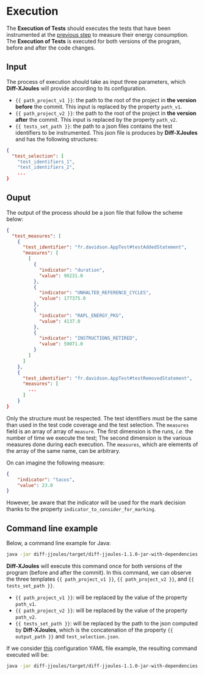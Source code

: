 # Execution

The **Execution of Tests** should executes the tests that have been instrumented at the [previous step](https://github.com/davidson-consulting/diff-xjoules/tree/main/doc/instrumentation.md) to measure their energy consumption.
The **Execution of Tests** is executed for both versions of the program, before and after the code changes.

## Input

The process of execution should take as input three parameters, which **Diff-XJoules** will provide according to its configuration.

- `{{ path_project_v1 }}`: the path to the root of the project in **the version before** the commit. This input is replaced by the property `path_v1`.
- `{{ path_project_v2 }}`: the path to the root of the project in **the version after** the commit. This input is replaced by the property `path_v2`.
- `{{ tests_set_path }}`: the path to a json files contains the test identifiers to be instrumented. This json file is produces by **Diff-XJoules** and has the following structures:

```json
{
  "test_selection": [
    "test_identifiers_1",
    "test_identifiers_2",
    ...
}
```

## Ouput

The output of the process should be a json file that follow the scheme below: 

```json
{
  "test_measures": [
    {
      "test_identifier": "fr.davidson.AppTest#testAddedStatement",
      "measures": [
        [
          {
            "indicator": "duration",
            "value": 99231.0
          },
          {
            "indicator": "UNHALTED_REFERENCE_CYCLES",
            "value": 177375.0
          },
          {
            "indicator": "RAPL_ENERGY_PKG",
            "value": 4137.0
          },
          {
            "indicator": "INSTRUCTIONS_RETIRED",
            "value": 59071.0
          }
        ]
      ]
    },
    {
      "test_identifier": "fr.davidson.AppTest#testRemovedStatement",
      "measures": [
        ...
      ]
    }
}
```

Only the structure must be respected.
The test identifiers must be the same than used in the test code coverage and the test selection.
The `measures` field is an array of array of `measure`.
The first dimension is the runs, _i.e._ the number of time we execute the test;
The second dimension is the various measures done during each execution.
The `measures`, which are elements of the array of the same name, can be arbitrary.

On can imagine the following measure:
```json
{
    "indicator": "tacos",
    "value": 23.0
}
```

However, be aware that the indicator will be used for the mark decision thanks to the property `indicator_to_consider_for_marking`.


## Command line example

Below, a command line example for Java:

```sh
java -jar diff-jjoules/target/diff-jjoules-1.1.0-jar-with-dependencies.jar --path-to-project-v1 {{ path_project_v1 }} --path-to-project-v2 {{ path_project_v2 }} --task TEST_EXECUTION --tests-set {{ tests_set_path }}
```

**Diff-XJoules** will execute this command once for both versions of the program (before and after the commit).
In this command, we can observe the three templates `{{ path_project_v1 }}`, `{{ path_project_v2 }}`, and `{{ tests_set_path }}`.
- `{{ path_project_v1 }}`: will be replaced by the value of the property `path_v1`.
- `{{ path_project_v2 }}`: will be replaced by the value of the property `path_v2`.
- `{{ tests_set_path }}`: will be replaced by the path to the json computed by **Diff-XJoules**, which is the concatenation of the property `{{ output_path }}` and `test_selection.json`.

If we consider [this](https://github.com/davidson-consulting/diff-xjoules/blob/main/test_resources/configuration_file_example.yaml) configuration YAML file example, the resulting command executed will be:

```sh
java -jar diff-jjoules/target/diff-jjoules-1.1.0-jar-with-dependencies.jar --path-to-project-v1 diff-jjoules/src/test/resources/diff-jjoules-toy-java-project --path-to-project-v2 diff-jjoules/src/test/resources/diff-jjoules-toy-java-project-v2 --task TEST_EXECUTION --tests-set target/test_selection.json
```